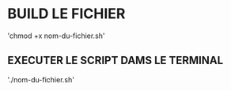# BUILD LE FICHIER 
'chmod +x nom-du-fichier.sh'

## EXECUTER LE SCRIPT DAMS LE TERMINAL
'./nom-du-fichier.sh'